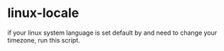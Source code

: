 # linux-locale
if your linux system language is set default by and need to change your timezone, run this script.
